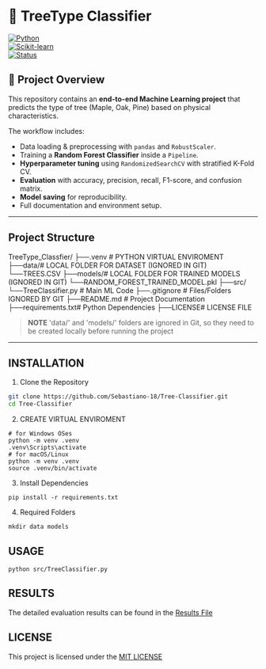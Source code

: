 # 🌳 TreeType Classifier
[![Python](https://img.shields.io/badge/Python-3.9%2B-blue)](https://www.python.org/)  
[![Scikit-learn](https://img.shields.io/badge/Scikit--learn-ML-orange)](https://scikit-learn.org/stable/)  
[![Status](https://img.shields.io/badge/Status-Completed-brightgreen)]()

## 📌 Project Overview
This repository contains an **end-to-end Machine Learning project** that predicts the type of tree (Maple, Oak, Pine) based on physical characteristics.  

The workflow includes:
- Data loading & preprocessing with `pandas` and `RobustScaler`.
- Training a **Random Forest Classifier** inside a `Pipeline`.
- **Hyperparameter tuning** using `RandomizedSearchCV` with stratified K-Fold CV.
- **Evaluation** with accuracy, precision, recall, F1-score, and confusion matrix.
- **Model saving** for reproducibility.
- Full documentation and environment setup.

 ----
## Project Structure
TreeType_Classfier/
├──.venv # PYTHON VIRTUAL ENVIROMENT
├──data/# LOCAL FOLDER FOR DATASET (IGNORED IN GIT)
 └──TREES.CSV
├──models/# LOCAL FOLDER FOR TRAINED MODELS (IGNORED IN GIT)
  └──RANDOM_FOREST_TRAINED_MODEL.pkl
├──src/
    └──TreeClassifier.py # Main ML Code
├──.gitignore # Files/Folders IGNORED BY GIT
├──README.md # Project Documentation
├──requirements.txt# Python Dependencies
├──LICENSE# LICENSE FILE

> **NOTE** 'data/' and 'models/' folders are ignored in Git, so they need to be created locally before running the project
----

## INSTALLATION
1. Clone the Repository
```bash
git clone https://github.com/Sebastiano-18/Tree-Classifier.git
cd Tree-Classifier
```
2. CREATE VIRTUAL ENVIROMENT
```
# for Windows OSes
python -m venv .venv
.venv\Scripts\activate
# for macOS/Linux
python -m venv .venv
source .venv/bin/activate
```
3. Install Dependencies
```
pip install -r requirements.txt
```
4. Required Folders
```
mkdir data models
```
## USAGE
```
python src/TreeClassifier.py
```
## RESULTS
The detailed evaluation results can be found in the [Results File](results/results.md)

## LICENSE
This project is licensed under the [MIT LICENSE](LICENSE)

